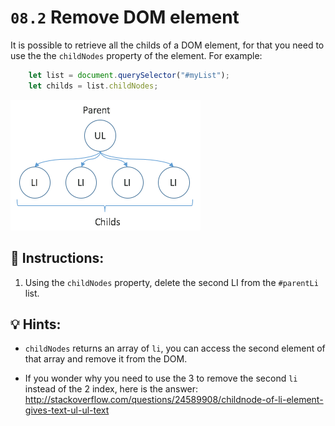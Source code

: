 # `08.2` Remove DOM element

It is possible to retrieve all the childs of a DOM element, for that you need to use the the `childNodes` property of the element. For example:

```js
    let list = document.querySelector("#myList");
    let childs = list.childNodes;   
```

![](../../.learn/assets/09-1.png) 

## 📝 Instructions:

1. Using the `childNodes` property, delete the second LI from the `#parentLi` list.

## 💡 Hints:

+ `childNodes` returns an array of `li`, you can access the second element of that array and remove it from the DOM.

+ If you wonder why you need to use the 3 to remove the second `li` instead of the 2 index, here is the answer: http://stackoverflow.com/questions/24589908/childnode-of-li-element-gives-text-ul-ul-text
